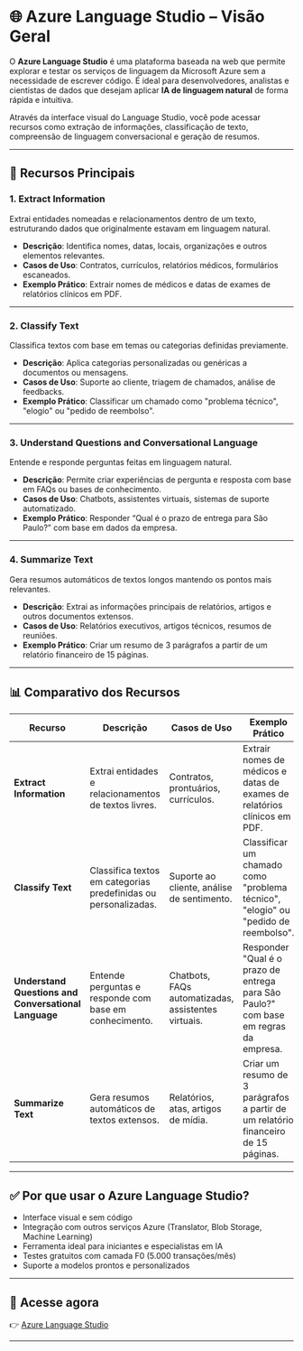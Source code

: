 # 🌐 Azure Language Studio – Visão Geral

O **Azure Language Studio** é uma plataforma baseada na web que permite explorar e testar os serviços de linguagem da Microsoft Azure sem a necessidade de escrever código. É ideal para desenvolvedores, analistas e cientistas de dados que desejam aplicar **IA de linguagem natural** de forma rápida e intuitiva.

Através da interface visual do Language Studio, você pode acessar recursos como extração de informações, classificação de texto, compreensão de linguagem conversacional e geração de resumos.

---

## 📌 Recursos Principais

### 1. **Extract Information**
Extrai entidades nomeadas e relacionamentos dentro de um texto, estruturando dados que originalmente estavam em linguagem natural.

- **Descrição**: Identifica nomes, datas, locais, organizações e outros elementos relevantes.
- **Casos de Uso**: Contratos, currículos, relatórios médicos, formulários escaneados.
- **Exemplo Prático**: Extrair nomes de médicos e datas de exames de relatórios clínicos em PDF.

---

### 2. **Classify Text**
Classifica textos com base em temas ou categorias definidas previamente.

- **Descrição**: Aplica categorias personalizadas ou genéricas a documentos ou mensagens.
- **Casos de Uso**: Suporte ao cliente, triagem de chamados, análise de feedbacks.
- **Exemplo Prático**: Classificar um chamado como "problema técnico", "elogio" ou "pedido de reembolso".

---

### 3. **Understand Questions and Conversational Language**
Entende e responde perguntas feitas em linguagem natural.

- **Descrição**: Permite criar experiências de pergunta e resposta com base em FAQs ou bases de conhecimento.
- **Casos de Uso**: Chatbots, assistentes virtuais, sistemas de suporte automatizado.
- **Exemplo Prático**: Responder “Qual é o prazo de entrega para São Paulo?” com base em dados da empresa.

---

### 4. **Summarize Text**
Gera resumos automáticos de textos longos mantendo os pontos mais relevantes.

- **Descrição**: Extrai as informações principais de relatórios, artigos e outros documentos extensos.
- **Casos de Uso**: Relatórios executivos, artigos técnicos, resumos de reuniões.
- **Exemplo Prático**: Criar um resumo de 3 parágrafos a partir de um relatório financeiro de 15 páginas.

---

## 📊 Comparativo dos Recursos

| **Recurso**                                      | **Descrição**                                                                 | **Casos de Uso**                                                 | **Exemplo Prático**                                                                 |
|--------------------------------------------------|------------------------------------------------------------------------------|------------------------------------------------------------------|--------------------------------------------------------------------------------------|
| **Extract Information**                          | Extrai entidades e relacionamentos de textos livres.                         | Contratos, prontuários, currículos.                              | Extrair nomes de médicos e datas de exames de relatórios clínicos em PDF.           |
| **Classify Text**                                | Classifica textos em categorias predefinidas ou personalizadas.              | Suporte ao cliente, análise de sentimento.                        | Classificar um chamado como "problema técnico", "elogio" ou "pedido de reembolso".  |
| **Understand Questions and Conversational Language** | Entende perguntas e responde com base em conhecimento.                   | Chatbots, FAQs automatizadas, assistentes virtuais.               | Responder "Qual é o prazo de entrega para São Paulo?" com base em regras da empresa.|
| **Summarize Text**                               | Gera resumos automáticos de textos extensos.                                 | Relatórios, atas, artigos de mídia.                               | Criar um resumo de 3 parágrafos a partir de um relatório financeiro de 15 páginas.  |

---

## ✅ Por que usar o Azure Language Studio?

- Interface visual e sem código
- Integração com outros serviços Azure (Translator, Blob Storage, Machine Learning)
- Ferramenta ideal para iniciantes e especialistas em IA
- Testes gratuitos com camada F0 (5.000 transações/mês)
- Suporte a modelos prontos e personalizados

---

## 🔗 Acesse agora

👉 [Azure Language Studio](https://language.cognitive.azure.com/)

---

